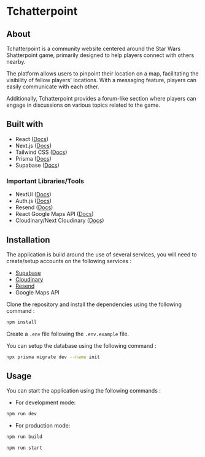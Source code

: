 # Tchatterpoint

## About

Tchatterpoint is a community website centered around the Star Wars Shatterpoint game, primarily designed to help players connect with others nearby.

The platform allows users to pinpoint their location on a map, facilitating the visibility of fellow players' locations. With a messaging feature, 
players can easily communicate with each other. 

Additionally, Tchatterpoint provides a forum-like section where players can engage in discussions on various topics related to the game.

## Built with

- React ([Docs](https://reactjs.org/))
- Next.js  ([Docs](https://nextjs.org/))
- Tailwind CSS ([Docs](https://tailwindcss.com/))
- Prisma ([Docs](https://www.prisma.io/docs/))
- Supabase ([Docs](https://supabase.io/docs/))

### Important Libraries/Tools

- NextUI ([Docs](https://nextui.org/))
- Auth.js ([Docs](https://authjs.dev/getting-started/introduction))
- Resend ([Docs](https://resend.com/docs/introduction))
- React Google Maps API ([Docs](https://visgl.github.io/react-google-maps/docs))
- Cloudinary/Next Cloudinary ([Docs](https://next.cloudinary.dev/))


## Installation

The application is build around the use of several services, you will need to create/setup accounts on the following services :

- [Supabase](https://supabase.io/)
- [Cloudinary](https://cloudinary.com/)
- [Resend](https://resend.com/)
- Google Maps API

Clone the repository and install the dependencies using the following command :

```bash
npm install
```

Create a `.env` file following the `.env.example` file.

You can setup the database using the following command :

```bash
npx prisma migrate dev --name init
```

## Usage

You can start the application using the following commands :

- For development mode:

```bash
npm run dev
```

- For production mode:

```bash
npm run build
```

```bash
npm run start
```

